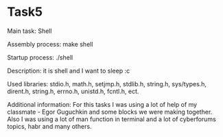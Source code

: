 # Task5
Main task: Shell

Assembly process: make shell

Startup process: ./shell

Description: it is shell and I want to sleep :c

Used libraries: stdio.h, math.h, setjmp.h, stdlib.h, string.h, sys/types.h, dirent.h, string.h, errno.h, unistd.h, fcntl.h, ect.

Additional information: For this tasks I was using a lot of help of my classmate - Egor Guguchkin and some blocks we were making together. Also I was using a lot of man function in terminal and a lot of cyberforums topics, habr and many others.
